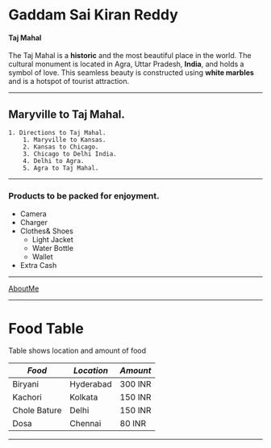 # Gaddam Sai Kiran Reddy
#### Taj Mahal

The Taj Mahal is a **historic** and the most beautiful place in the world. The cultural monument is located in Agra, Uttar Pradesh, **India**, and holds a symbol of love. This seamless beauty is constructed using **white marbles** and is a hotspot of tourist attraction.

---
## Maryville to Taj Mahal.
    1. Directions to Taj Mahal.
        1. Maryville to Kansas.
        2. Kansas to Chicago.
        3. Chicago to Delhi India.
        4. Delhi to Agra.
        5. Agra to Taj Mahal.
---
 ### Products to be packed for enjoyment.
* Camera
* Charger
*  Clothes& Shoes
    * Light Jacket
    * Water Bottle
    * Wallet
* Extra Cash
---

[AboutMe](AboutMe.md)

---

# Food Table

Table shows location and amount of food

| *Food*                  | *Location*        | *Amount*           |
| ----------------------- | ----------------- | ------------------ |
| Biryani                 | Hyderabad         | 300 INR            |
| Kachori                 | Kolkata           | 150 INR            |
| Chole Bature            | Delhi             | 150 INR            |
| Dosa                    | Chennai           | 80 INR             |

---